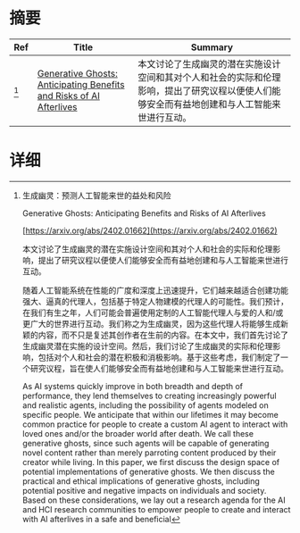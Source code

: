 # 摘要

| Ref | Title | Summary |
| --- | --- | --- |
| [^1] | [Generative Ghosts: Anticipating Benefits and Risks of AI Afterlives](https://arxiv.org/abs/2402.01662) | 本文讨论了生成幽灵的潜在实施设计空间和其对个人和社会的实际和伦理影响，提出了研究议程以便使人们能够安全而有益地创建和与人工智能来世进行互动。 |

# 详细

[^1]: 生成幽灵：预测人工智能来世的益处和风险

    Generative Ghosts: Anticipating Benefits and Risks of AI Afterlives

    [https://arxiv.org/abs/2402.01662](https://arxiv.org/abs/2402.01662)

    本文讨论了生成幽灵的潜在实施设计空间和其对个人和社会的实际和伦理影响，提出了研究议程以便使人们能够安全而有益地创建和与人工智能来世进行互动。

    

    随着人工智能系统在性能的广度和深度上迅速提升，它们越来越适合创建功能强大、逼真的代理人，包括基于特定人物建模的代理人的可能性。我们预计，在我们有生之年，人们可能会普遍使用定制的人工智能代理人与爱的人和/或更广大的世界进行互动。我们称之为生成幽灵，因为这些代理人将能够生成新颖的内容，而不只是复述其创作者在生前的内容。在本文中，我们首先讨论了生成幽灵潜在实施的设计空间。然后，我们讨论了生成幽灵的实际和伦理影响，包括对个人和社会的潜在积极和消极影响。基于这些考虑，我们制定了一个研究议程，旨在使人们能够安全而有益地创建和与人工智能来世进行互动。

    As AI systems quickly improve in both breadth and depth of performance, they lend themselves to creating increasingly powerful and realistic agents, including the possibility of agents modeled on specific people. We anticipate that within our lifetimes it may become common practice for people to create a custom AI agent to interact with loved ones and/or the broader world after death. We call these generative ghosts, since such agents will be capable of generating novel content rather than merely parroting content produced by their creator while living. In this paper, we first discuss the design space of potential implementations of generative ghosts. We then discuss the practical and ethical implications of generative ghosts, including potential positive and negative impacts on individuals and society. Based on these considerations, we lay out a research agenda for the AI and HCI research communities to empower people to create and interact with AI afterlives in a safe and beneficial 
    


